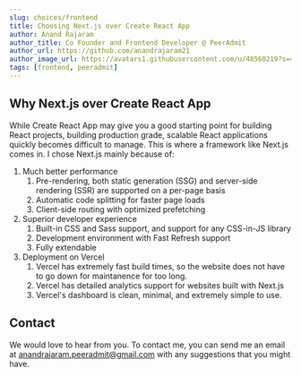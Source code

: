 ```yaml
---
slug: choices/frontend
title: Choosing Next.js over Create React App
author: Anand Rajaram
author_title: Co Founder and Frontend Developer @ PeerAdmit
author_url: https://github.com/anandrajaram21
author_image_url: https://avatars1.githubusercontent.com/u/48560219?s=460&u=0f238453c252073efc6748bc5ad2e068666633ab&v=4
tags: [frontend, peeradmit]
---
```


## Why Next.js over Create React App

While Create React App may give you a good starting point for building React projects, building production grade, scalable React applications quickly becomes difficult to manage. This is where a framework like Next.js comes in. I chose Next.js mainly because of:

1. Much better performance
   1. Pre-rendering, both static generation (SSG) and server-side rendering (SSR) are supported on a per-page basis
   2. Automatic code splitting for faster page loads
   3. Client-side routing with optimized prefetching
2. Superior developer experience
   1. Built-in CSS and Sass support, and support for any CSS-in-JS library
   2. Development environment with Fast Refresh support
   3. Fully extendable
3. Deployment on Vercel
   1. Vercel has extremely fast build times, so the website does not have to go down for maintanence for too long.
   2. Vercel has detailed analytics support for websites built with Next.js
   3. Vercel's dashboard is clean, minimal, and extremely simple to use.

## Contact

We would love to hear from you. To contact me, you can send me an email at anandrajaram.peeradmit@gmail.com with any suggestions that you might have.
